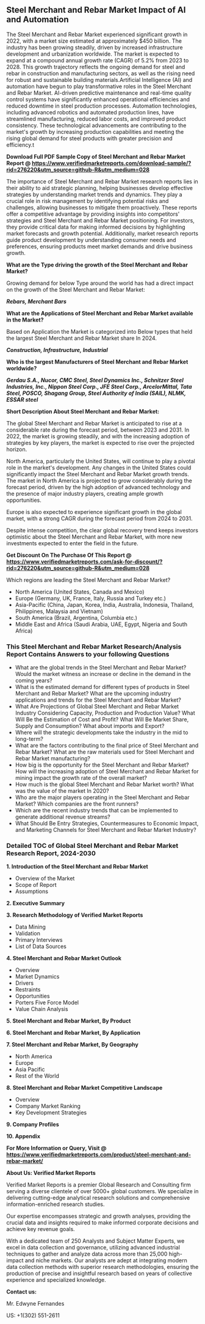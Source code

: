 <h2>Steel Merchant and Rebar Market Impact of AI and Automation</h2>The Steel Merchant and Rebar Market experienced significant growth in 2022, with a market size estimated at approximately $450 billion. The industry has been growing steadily, driven by increased infrastructure development and urbanization worldwide. The market is expected to expand at a compound annual growth rate (CAGR) of 5.2% from 2023 to 2028. This growth trajectory reflects the ongoing demand for steel and rebar in construction and manufacturing sectors, as well as the rising need for robust and sustainable building materials.Artificial Intelligence (AI) and automation have begun to play transformative roles in the Steel Merchant and Rebar Market. AI-driven predictive maintenance and real-time quality control systems have significantly enhanced operational efficiencies and reduced downtime in steel production processes. Automation technologies, including advanced robotics and automated production lines, have streamlined manufacturing, reduced labor costs, and improved product consistency. These technological advancements are contributing to the market's growth by increasing production capabilities and meeting the rising global demand for steel products with greater precision and efficiency.t</p><p id="" class=""><strong>Download Full PDF Sample Copy of Steel Merchant and Rebar Market Report @ <a href="https://www.verifiedmarketreports.com/download-sample/?rid=276220&utm_source=github-R&utm_medium=028" target="_blank">https://www.verifiedmarketreports.com/download-sample/?rid=276220&utm_source=github-R&utm_medium=028</a></strong></p><p>The importance of&nbsp;Steel Merchant and Rebar Market research reports lies in their ability to aid strategic planning, helping businesses develop effective strategies by understanding market trends and dynamics. They play a crucial role in risk management by identifying potential risks and challenges, allowing businesses to mitigate them proactively. These reports offer a competitive advantage by providing insights into competitors' strategies and Steel Merchant and Rebar Market positioning. For investors, they provide critical data for making informed decisions by highlighting market forecasts and growth potential. Additionally, market research reports guide product development by understanding consumer needs and preferences, ensuring products meet market demands and drive business growth.</p><p><strong>What are the&nbsp;Type driving the growth of the Steel Merchant and Rebar Market?</strong></p><p id="" class="">Growing demand for below Type around the world has had a direct impact on the growth of the Steel Merchant and Rebar Market:</p><em><strong>Rebars, Merchant Bars</strong></em></p><strong>What are the&nbsp;Applications&nbsp;of Steel Merchant and Rebar Market available in the Market?</strong></p><p id="" class="">Based on Application the Market is categorized into Below types that held the largest Steel Merchant and Rebar Market share In 2024.</p><em><strong>Construction, Infrastructure, Industrial</strong></em></p><strong>Who is the largest Manufacturers of Steel Merchant and Rebar Market worldwide?</strong></p><p><em><strong>Gerdau S.A., Nucor, CMC Steel, Steel Dynamics Inc., Schnitzer Steel Industries, Inc., Nippon Steel Corp., JFE Steel Corp., ArcelorMittal, Tata Steel, POSCO, Shagang Group, Steel Authority of India (SAIL), NLMK, ESSAR steel</strong></em></p><p id="" class=""><strong>Short Description About Steel Merchant and Rebar Market:</strong></p><p>The global Steel Merchant and Rebar Market is anticipated to rise at a considerable rate during the forecast period, between 2023 and 2031. In 2022, the market is growing steadily, and with the increasing adoption of strategies by key players, the market is expected to rise over the projected horizon.</p><p>North America, particularly the United States, will continue to play a pivotal role in the market's development. Any changes in the United States could significantly impact the Steel Merchant and Rebar Market growth trends. The market in North America is projected to grow considerably during the forecast period, driven by the high adoption of advanced technology and the presence of major industry players, creating ample growth opportunities.</p><p>Europe is also expected to experience significant growth in the global market, with a strong CAGR during the forecast period from 2024 to 2031.</p><p>Despite intense competition, the clear global recovery trend keeps investors optimistic about the Steel Merchant and Rebar Market, with more new investments expected to enter the field in the future.</p><p id="" class=""><strong>Get Discount On The Purchase Of This Report @ <a href="https://www.verifiedmarketreports.com/ask-for-discount/?rid=276220&utm_source=github-R&utm_medium=028" target="_blank">https://www.verifiedmarketreports.com/ask-for-discount/?rid=276220&utm_source=github-R&utm_medium=028</a></strong></p>Which regions are leading the Steel Merchant and Rebar Market?</p><ul><li>North America (United States, Canada and Mexico)</li><li>Europe (Germany, UK, France, Italy, Russia and Turkey etc.)</li><li>Asia-Pacific (China, Japan, Korea, India, Australia, Indonesia, Thailand, Philippines, Malaysia and Vietnam)</li><li>South America (Brazil, Argentina, Columbia etc.)</li><li>Middle East and Africa (Saudi Arabia, UAE, Egypt, Nigeria and South Africa)</li></ul><h3 id="" class="">This Steel Merchant and Rebar Market Research/Analysis Report Contains Answers to your following Questions</h3><ul><li>What are the global trends in the Steel Merchant and Rebar Market? Would the market witness an increase or decline in the demand in the coming years?</li><li>What is the estimated demand for different types of products in Steel Merchant and Rebar Market? What are the upcoming industry applications and trends for the Steel Merchant and Rebar Market?</li><li>What Are Projections of Global Steel Merchant and Rebar Market Industry Considering Capacity, Production and Production Value? What Will Be the Estimation of Cost and Profit? What Will Be Market Share, Supply and Consumption? What about imports and Export?</li><li>Where will the strategic developments take the industry in the mid to long-term?</li><li>What are the factors contributing to the final price of Steel Merchant and Rebar Market? What are the raw materials used for Steel Merchant and Rebar Market manufacturing?</li><li>How big is the opportunity for the Steel Merchant and Rebar Market? How will the increasing adoption of Steel Merchant and Rebar Market for mining impact the growth rate of the overall market?</li><li>How much is the global Steel Merchant and Rebar Market worth? What was the value of the market In 2020?</li><li>Who are the major players operating in the Steel Merchant and Rebar Market? Which companies are the front runners?</li><li>Which are the recent industry trends that can be implemented to generate additional revenue streams?</li><li>What Should Be Entry Strategies, Countermeasures to Economic Impact, and Marketing Channels for Steel Merchant and Rebar Market Industry?</li></ul><h3 id="" class="">Detailed TOC of Global Steel Merchant and Rebar Market Research Report, 2024-2030</h3><p id="" class=""><strong>1. Introduction of the Steel Merchant and Rebar Market</strong></p><ul><li>Overview of the Market</li><li>Scope of Report</li><li>Assumptions</li></ul><p id="" class=""><strong>2. Executive Summary</strong></p><p id="" class=""><strong>3. Research Methodology of Verified Market Reports</strong></p><ul><li>Data Mining</li><li>Validation</li><li>Primary Interviews</li><li>List of Data Sources</li></ul><p id="" class=""><strong>4. Steel Merchant and Rebar Market Outlook</strong></p><ul><li>Overview</li><li>Market Dynamics</li><li>Drivers</li><li>Restraints</li><li>Opportunities</li><li>Porters Five Force Model</li><li>Value Chain Analysis</li></ul><p id="" class=""><strong>5. Steel Merchant and Rebar Market, By Product</strong></p><p id="" class=""><strong>6. Steel Merchant and Rebar Market, By Application</strong></p><p id="" class=""><strong>7. Steel Merchant and Rebar Market, By Geography</strong></p><ul><li>North America</li><li>Europe</li><li>Asia Pacific</li><li>Rest of the World</li></ul><p id="" class=""><strong>8. Steel Merchant and Rebar Market Competitive Landscape</strong></p><ul><li>Overview</li><li>Company Market Ranking</li><li>Key Development Strategies</li></ul><p id="" class=""><strong>9. Company Profiles</strong></p><p id="" class=""><strong>10. Appendix</strong></p><p id="" class=""><strong>For More Information or Query, Visit @ <a href="https://www.verifiedmarketreports.com/product/steel-merchant-and-rebar-market/" target="_blank">https://www.verifiedmarketreports.com/product/steel-merchant-and-rebar-market/</a></strong></p><p id="" class=""><strong>About Us: Verified Market Reports</strong></p><p id="" class="">Verified Market Reports is a premier Global Research and Consulting firm serving a diverse clientele of over 5000+ global customers. We specialize in delivering cutting-edge analytical research solutions and comprehensive information-enriched research studies.</p><p id="" class="">Our expertise encompasses strategic and growth analyses, providing the crucial data and insights required to make informed corporate decisions and achieve key revenue goals.</p><p id="" class="">With a dedicated team of 250 Analysts and Subject Matter Experts, we excel in data collection and governance, utilizing advanced industrial techniques to gather and analyze data across more than 25,000 high-impact and niche markets. Our analysts are adept at integrating modern data collection methods with superior research methodologies, ensuring the production of precise and insightful research based on years of collective experience and specialized knowledge.</p><p id="" class=""><strong>Contact us:</strong></p><p id="" class="">Mr. Edwyne Fernandes</p><p id="" class="">US: +1(302) 551-2611</p>